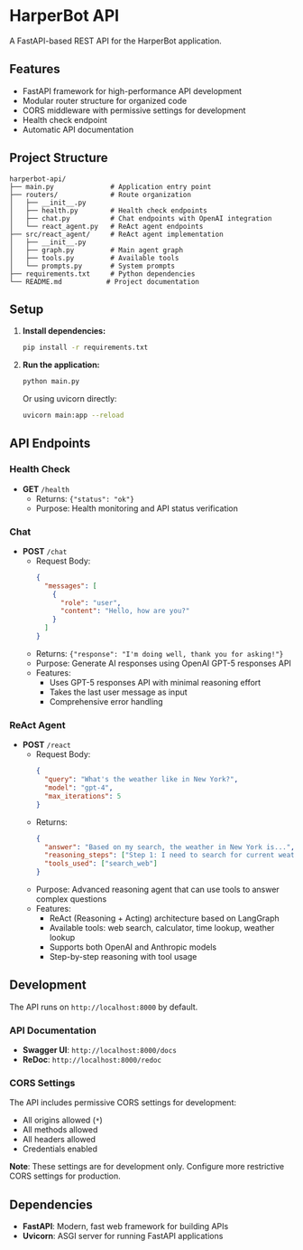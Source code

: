 # HarperBot API

A FastAPI-based REST API for the HarperBot application.

## Features

- FastAPI framework for high-performance API development
- Modular router structure for organized code
- CORS middleware with permissive settings for development
- Health check endpoint
- Automatic API documentation

## Project Structure

```
harperbot-api/
├── main.py              # Application entry point
├── routers/             # Route organization
│   ├── __init__.py
│   ├── health.py        # Health check endpoints
│   ├── chat.py          # Chat endpoints with OpenAI integration
│   └── react_agent.py   # ReAct agent endpoints
├── src/react_agent/     # ReAct agent implementation
│   ├── __init__.py
│   ├── graph.py         # Main agent graph
│   ├── tools.py         # Available tools
│   └── prompts.py       # System prompts
├── requirements.txt     # Python dependencies
└── README.md           # Project documentation
```

## Setup

1. **Install dependencies:**
   ```bash
   pip install -r requirements.txt
   ```

2. **Run the application:**
   ```bash
   python main.py
   ```
   
   Or using uvicorn directly:
   ```bash
   uvicorn main:app --reload
   ```

## API Endpoints

### Health Check
- **GET** `/health`
  - Returns: `{"status": "ok"}`
  - Purpose: Health monitoring and API status verification

### Chat
- **POST** `/chat`
  - Request Body:
    ```json
    {
      "messages": [
        {
          "role": "user",
          "content": "Hello, how are you?"
        }
      ]
    }
    ```
  - Returns: `{"response": "I'm doing well, thank you for asking!"}`
  - Purpose: Generate AI responses using OpenAI GPT-5 responses API
  - Features:
    - Uses GPT-5 responses API with minimal reasoning effort
    - Takes the last user message as input
    - Comprehensive error handling

### ReAct Agent
- **POST** `/react`
  - Request Body:
    ```json
    {
      "query": "What's the weather like in New York?",
      "model": "gpt-4",
      "max_iterations": 5
    }
    ```
  - Returns: 
    ```json
    {
      "answer": "Based on my search, the weather in New York is...",
      "reasoning_steps": ["Step 1: I need to search for current weather...", "Step 2: Found weather information..."],
      "tools_used": ["search_web"]
    }
    ```
  - Purpose: Advanced reasoning agent that can use tools to answer complex questions
  - Features:
    - ReAct (Reasoning + Acting) architecture based on LangGraph
    - Available tools: web search, calculator, time lookup, weather lookup
    - Supports both OpenAI and Anthropic models
    - Step-by-step reasoning with tool usage

## Development

The API runs on `http://localhost:8000` by default.

### API Documentation
- **Swagger UI**: `http://localhost:8000/docs`
- **ReDoc**: `http://localhost:8000/redoc`

### CORS Settings
The API includes permissive CORS settings for development:
- All origins allowed (`*`)
- All methods allowed
- All headers allowed
- Credentials enabled

**Note**: These settings are for development only. Configure more restrictive CORS settings for production.

## Dependencies

- **FastAPI**: Modern, fast web framework for building APIs
- **Uvicorn**: ASGI server for running FastAPI applications
